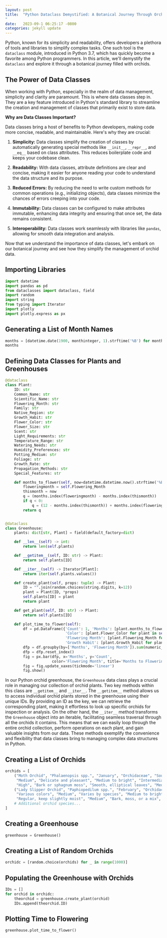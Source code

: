 ```yaml
---
layout: post
title:  "Python Dataclass Demystified: A Botanical Journey Through Orchids
"
date:   2023-09-1 06:25:17 -0800
categories: jekyll update
---
```


Python, known for its simplicity and readability, offers developers a plethora of tools and libraries to simplify complex tasks. One such tool is the `dataclass` module, introduced in Python 3.7, which has quickly become a favorite among Python programmers. In this article, we'll demystify the `dataclass` and explore it through a botanical journey filled with orchids.

## The Power of Data Classes

When working with Python, especially in the realm of data management, simplicity and clarity are paramount. This is where data classes step in. They are a key feature introduced in Python's standard library to streamline the creation and management of classes that primarily exist to store data.

**Why are Data Classes Important?**

Data classes bring a host of benefits to Python developers, making code more concise, readable, and maintainable. Here's why they are crucial:

1. **Simplicity:** Data classes simplify the creation of classes by automatically generating special methods like `__init__`, `__repr__`, and `__eq__` based on class attributes. This reduces boilerplate code and keeps your codebase clean.

2. **Readability:** With data classes, attribute definitions are clear and concise, making it easier for anyone reading your code to understand the data structure and its purpose.

3. **Reduced Errors:** By reducing the need to write custom methods for common operations (e.g., initializing objects), data classes minimize the chances of errors creeping into your code.

4. **Immutability:** Data classes can be configured to make attributes immutable, enhancing data integrity and ensuring that once set, the data remains consistent.

5. **Interoperability:** Data classes work seamlessly with libraries like `pandas`, allowing for smooth data integration and analysis.

Now that we understand the importance of data classes, let's embark on our botanical journey and see how they simplify the management of orchid data.

## Importing Libraries

```python
import datetime
import pandas as pd
from dataclasses import dataclass, field
import random
import string
from typing import Iterator
import plotly
import plotly.express as px
```

## Generating a List of Month Names

```python
months = [datetime.date(1900, monthinteger, 1).strftime('%B') for monthinteger in range(1, 13)]
months
```

## Defining Data Classes for Plants and Greenhouses

```python
@dataclass
class Plant:
    ID: str
    Common_Name: str
    Scientific_Name: str
    Flowering_Month: str
    Family: str
    Native_Region: str
    Growth_Habit: str
    Flower_Color: str
    Flower_Size: str
    Scent: str
    Light_Requirements: str
    Temperature_Range: str
    Watering_Needs: str
    Humidity_Preferences: str
    Potting_Medium: str
    Foliage: str
    Growth_Rate: str
    Propagation_Methods: str
    Special_Features: str

    def months_to_flower(self, now=datetime.datetime.now().strftime('%B')) -> int:
        floweringmonth = self.Flowering_Month
        thismonth = now
        q = (months.index(floweringmonth) - months.index(thismonth))
        if q < 0:
            q = (12 - months.index(thismonth)) + months.index(floweringmonth)
        return q


@dataclass
class Greenhouse:
    plants: dict[str, Plant] = field(default_factory=dict)

    def __len__(self) -> int:
        return len(self.plants)

    def __getitem__(self, ID: str) -> Plant:
        return self.plants[ID]

    def __iter__(self) -> Iterator[Plant]:
        return iter(self.plants.values())

    def create_plant(self, props: tuple) -> Plant:
        ID = "".join(random.choices(string.digits, k=12))
        plant = Plant(ID, *props)
        self.plants[ID] = plant
        return plant

    def get_plant(self, ID: str) -> Plant:
        return self.plants[ID]

    def plot_time_to_flower(self):
        df = pd.DataFrame({'Count': 1, 'Months': [plant.months_to_flower() for plant in self],
                           'Color': [plant.Flower_Color for plant in self],
                           'Flowering Month': [plant.Flowering_Month for plant in self],
                           'Growth Habit': [plant.Growth_Habit for plant in self]})
        dfp = df.groupby(by=['Months', 'Flowering Month']).sum(numeric_only=True)
        dfp = dfp.reset_index()
        fig = px.bar(dfp, x='Months', y='Count',
                     color='Flowering Month', title='Months to Flowering from ' + datetime.datetime.now().strftime('%B'))
        fig = fig.update_xaxes(tickmode='linear')
        fig.show()
```


In our Python orchid greenhouse, the `Greenhouse` data class plays a crucial role in managing our collection of orchid plants. Two key methods within this class are `__getitem__` and `__iter__`. The `__getitem__` method allows us to access individual orchid plants stored in the greenhouse using their unique IDs. By providing an ID as the key, we can retrieve the corresponding plant, making it effortless to look up specific orchids for inspection or analysis. On the other hand, the `__iter__` method transforms the `Greenhouse` object into an iterable, facilitating seamless traversal through all the orchids it contains. This means that we can easily loop through the entire orchid collection, perform operations on each plant, and gain valuable insights from our data. These methods exemplify the convenience and flexibility that data classes bring to managing complex data structures in Python.

## Creating a List of Orchids

```python
orchids = [
    ("Moth Orchid", "Phalaenopsis spp.", "January", "Orchidaceae", "Southeast Asia", "Epiphytic", "Various colors",
     "Medium", "Delicate and pleasant", "Medium to bright", "Intermediate (60-75&deg;F)", "Regular, don't let dry out completely",
     "High", "Bark or sphagnum moss", "Smooth, elliptical leaves", "Medium", "Division, keiki", ""),
    ("Lady Slipper Orchid", "Paphiopedilum spp.", "February", "Orchidaceae", "Southeast Asia", "Terrestrial",
     "Various colors", "Medium", "Varies by species", "Medium to bright", "Intermediate to warm (60-85&deg;F)",
     "Regular, keep slightly moist", "Medium", "Bark, moss, or a mix", "Distinct pouch-shaped lip", "Medium", "Division, seed", ""),
    # Additional orchid species...
]
```

## Creating a Greenhouse

```python
greenhouse = Greenhouse()
```

## Creating a List of Random Orchids

```python
orchidc = [random.choice(orchids) for _ in range(1000)]
```

## Populating the Greenhouse with Orchids

```python
IDs = []
for orchid in orchidc:
    theorchid = greenhouse.create_plant(orchid)
    IDs.append(theorchid.ID)
```

## Plotting Time to Flowering

```python
greenhouse.plot_time_to_flower()
```

<div>                        <script type="text/javascript">window.PlotlyConfig = {MathJaxConfig: 'local'};</script>
        <script charset="utf-8" src="https://cdn.plot.ly/plotly-2.24.1.min.js"></script>                <div id="5eefbba5-1f8c-4305-b186-bc91a510ad54" class="plotly-graph-div" style="height:100%; width:100%;"></div>            <script type="text/javascript">                                    window.PLOTLYENV=window.PLOTLYENV || {};                                    if (document.getElementById("5eefbba5-1f8c-4305-b186-bc91a510ad54")) {                    Plotly.newPlot(                        "5eefbba5-1f8c-4305-b186-bc91a510ad54",                        [{"alignmentgroup":"True","hovertemplate":"Flowering Month=September\u003cbr\u003eMonths=%{x}\u003cbr\u003eCount=%{y}\u003cextra\u003e\u003c\u002fextra\u003e","legendgroup":"September","marker":{"color":"#636efa","pattern":{"shape":""}},"name":"September","offsetgroup":"September","orientation":"v","showlegend":true,"textposition":"auto","x":[0],"xaxis":"x","y":[111],"yaxis":"y","type":"bar"},{"alignmentgroup":"True","hovertemplate":"Flowering Month=October\u003cbr\u003eMonths=%{x}\u003cbr\u003eCount=%{y}\u003cextra\u003e\u003c\u002fextra\u003e","legendgroup":"October","marker":{"color":"#EF553B","pattern":{"shape":""}},"name":"October","offsetgroup":"October","orientation":"v","showlegend":true,"textposition":"auto","x":[1],"xaxis":"x","y":[93],"yaxis":"y","type":"bar"},{"alignmentgroup":"True","hovertemplate":"Flowering Month=November\u003cbr\u003eMonths=%{x}\u003cbr\u003eCount=%{y}\u003cextra\u003e\u003c\u002fextra\u003e","legendgroup":"November","marker":{"color":"#00cc96","pattern":{"shape":""}},"name":"November","offsetgroup":"November","orientation":"v","showlegend":true,"textposition":"auto","x":[2],"xaxis":"x","y":[112],"yaxis":"y","type":"bar"},{"alignmentgroup":"True","hovertemplate":"Flowering Month=December\u003cbr\u003eMonths=%{x}\u003cbr\u003eCount=%{y}\u003cextra\u003e\u003c\u002fextra\u003e","legendgroup":"December","marker":{"color":"#ab63fa","pattern":{"shape":""}},"name":"December","offsetgroup":"December","orientation":"v","showlegend":true,"textposition":"auto","x":[3],"xaxis":"x","y":[63],"yaxis":"y","type":"bar"},{"alignmentgroup":"True","hovertemplate":"Flowering Month=January\u003cbr\u003eMonths=%{x}\u003cbr\u003eCount=%{y}\u003cextra\u003e\u003c\u002fextra\u003e","legendgroup":"January","marker":{"color":"#FFA15A","pattern":{"shape":""}},"name":"January","offsetgroup":"January","orientation":"v","showlegend":true,"textposition":"auto","x":[4],"xaxis":"x","y":[56],"yaxis":"y","type":"bar"},{"alignmentgroup":"True","hovertemplate":"Flowering Month=February\u003cbr\u003eMonths=%{x}\u003cbr\u003eCount=%{y}\u003cextra\u003e\u003c\u002fextra\u003e","legendgroup":"February","marker":{"color":"#19d3f3","pattern":{"shape":""}},"name":"February","offsetgroup":"February","orientation":"v","showlegend":true,"textposition":"auto","x":[5],"xaxis":"x","y":[53],"yaxis":"y","type":"bar"},{"alignmentgroup":"True","hovertemplate":"Flowering Month=March\u003cbr\u003eMonths=%{x}\u003cbr\u003eCount=%{y}\u003cextra\u003e\u003c\u002fextra\u003e","legendgroup":"March","marker":{"color":"#FF6692","pattern":{"shape":""}},"name":"March","offsetgroup":"March","orientation":"v","showlegend":true,"textposition":"auto","x":[6],"xaxis":"x","y":[89],"yaxis":"y","type":"bar"},{"alignmentgroup":"True","hovertemplate":"Flowering Month=April\u003cbr\u003eMonths=%{x}\u003cbr\u003eCount=%{y}\u003cextra\u003e\u003c\u002fextra\u003e","legendgroup":"April","marker":{"color":"#B6E880","pattern":{"shape":""}},"name":"April","offsetgroup":"April","orientation":"v","showlegend":true,"textposition":"auto","x":[7],"xaxis":"x","y":[100],"yaxis":"y","type":"bar"},{"alignmentgroup":"True","hovertemplate":"Flowering Month=May\u003cbr\u003eMonths=%{x}\u003cbr\u003eCount=%{y}\u003cextra\u003e\u003c\u002fextra\u003e","legendgroup":"May","marker":{"color":"#FF97FF","pattern":{"shape":""}},"name":"May","offsetgroup":"May","orientation":"v","showlegend":true,"textposition":"auto","x":[8],"xaxis":"x","y":[95],"yaxis":"y","type":"bar"},{"alignmentgroup":"True","hovertemplate":"Flowering Month=June\u003cbr\u003eMonths=%{x}\u003cbr\u003eCount=%{y}\u003cextra\u003e\u003c\u002fextra\u003e","legendgroup":"June","marker":{"color":"#FECB52","pattern":{"shape":""}},"name":"June","offsetgroup":"June","orientation":"v","showlegend":true,"textposition":"auto","x":[9],"xaxis":"x","y":[59],"yaxis":"y","type":"bar"},{"alignmentgroup":"True","hovertemplate":"Flowering Month=July\u003cbr\u003eMonths=%{x}\u003cbr\u003eCount=%{y}\u003cextra\u003e\u003c\u002fextra\u003e","legendgroup":"July","marker":{"color":"#636efa","pattern":{"shape":""}},"name":"July","offsetgroup":"July","orientation":"v","showlegend":true,"textposition":"auto","x":[10],"xaxis":"x","y":[88],"yaxis":"y","type":"bar"},{"alignmentgroup":"True","hovertemplate":"Flowering Month=August\u003cbr\u003eMonths=%{x}\u003cbr\u003eCount=%{y}\u003cextra\u003e\u003c\u002fextra\u003e","legendgroup":"August","marker":{"color":"#EF553B","pattern":{"shape":""}},"name":"August","offsetgroup":"August","orientation":"v","showlegend":true,"textposition":"auto","x":[11],"xaxis":"x","y":[81],"yaxis":"y","type":"bar"}],                        {"template":{"data":{"histogram2dcontour":[{"type":"histogram2dcontour","colorbar":{"outlinewidth":0,"ticks":""},"colorscale":[[0.0,"#0d0887"],[0.1111111111111111,"#46039f"],[0.2222222222222222,"#7201a8"],[0.3333333333333333,"#9c179e"],[0.4444444444444444,"#bd3786"],[0.5555555555555556,"#d8576b"],[0.6666666666666666,"#ed7953"],[0.7777777777777778,"#fb9f3a"],[0.8888888888888888,"#fdca26"],[1.0,"#f0f921"]]}],"choropleth":[{"type":"choropleth","colorbar":{"outlinewidth":0,"ticks":""}}],"histogram2d":[{"type":"histogram2d","colorbar":{"outlinewidth":0,"ticks":""},"colorscale":[[0.0,"#0d0887"],[0.1111111111111111,"#46039f"],[0.2222222222222222,"#7201a8"],[0.3333333333333333,"#9c179e"],[0.4444444444444444,"#bd3786"],[0.5555555555555556,"#d8576b"],[0.6666666666666666,"#ed7953"],[0.7777777777777778,"#fb9f3a"],[0.8888888888888888,"#fdca26"],[1.0,"#f0f921"]]}],"heatmap":[{"type":"heatmap","colorbar":{"outlinewidth":0,"ticks":""},"colorscale":[[0.0,"#0d0887"],[0.1111111111111111,"#46039f"],[0.2222222222222222,"#7201a8"],[0.3333333333333333,"#9c179e"],[0.4444444444444444,"#bd3786"],[0.5555555555555556,"#d8576b"],[0.6666666666666666,"#ed7953"],[0.7777777777777778,"#fb9f3a"],[0.8888888888888888,"#fdca26"],[1.0,"#f0f921"]]}],"heatmapgl":[{"type":"heatmapgl","colorbar":{"outlinewidth":0,"ticks":""},"colorscale":[[0.0,"#0d0887"],[0.1111111111111111,"#46039f"],[0.2222222222222222,"#7201a8"],[0.3333333333333333,"#9c179e"],[0.4444444444444444,"#bd3786"],[0.5555555555555556,"#d8576b"],[0.6666666666666666,"#ed7953"],[0.7777777777777778,"#fb9f3a"],[0.8888888888888888,"#fdca26"],[1.0,"#f0f921"]]}],"contourcarpet":[{"type":"contourcarpet","colorbar":{"outlinewidth":0,"ticks":""}}],"contour":[{"type":"contour","colorbar":{"outlinewidth":0,"ticks":""},"colorscale":[[0.0,"#0d0887"],[0.1111111111111111,"#46039f"],[0.2222222222222222,"#7201a8"],[0.3333333333333333,"#9c179e"],[0.4444444444444444,"#bd3786"],[0.5555555555555556,"#d8576b"],[0.6666666666666666,"#ed7953"],[0.7777777777777778,"#fb9f3a"],[0.8888888888888888,"#fdca26"],[1.0,"#f0f921"]]}],"surface":[{"type":"surface","colorbar":{"outlinewidth":0,"ticks":""},"colorscale":[[0.0,"#0d0887"],[0.1111111111111111,"#46039f"],[0.2222222222222222,"#7201a8"],[0.3333333333333333,"#9c179e"],[0.4444444444444444,"#bd3786"],[0.5555555555555556,"#d8576b"],[0.6666666666666666,"#ed7953"],[0.7777777777777778,"#fb9f3a"],[0.8888888888888888,"#fdca26"],[1.0,"#f0f921"]]}],"mesh3d":[{"type":"mesh3d","colorbar":{"outlinewidth":0,"ticks":""}}],"scatter":[{"fillpattern":{"fillmode":"overlay","size":10,"solidity":0.2},"type":"scatter"}],"parcoords":[{"type":"parcoords","line":{"colorbar":{"outlinewidth":0,"ticks":""}}}],"scatterpolargl":[{"type":"scatterpolargl","marker":{"colorbar":{"outlinewidth":0,"ticks":""}}}],"bar":[{"error_x":{"color":"#2a3f5f"},"error_y":{"color":"#2a3f5f"},"marker":{"line":{"color":"#E5ECF6","width":0.5},"pattern":{"fillmode":"overlay","size":10,"solidity":0.2}},"type":"bar"}],"scattergeo":[{"type":"scattergeo","marker":{"colorbar":{"outlinewidth":0,"ticks":""}}}],"scatterpolar":[{"type":"scatterpolar","marker":{"colorbar":{"outlinewidth":0,"ticks":""}}}],"histogram":[{"marker":{"pattern":{"fillmode":"overlay","size":10,"solidity":0.2}},"type":"histogram"}],"scattergl":[{"type":"scattergl","marker":{"colorbar":{"outlinewidth":0,"ticks":""}}}],"scatter3d":[{"type":"scatter3d","line":{"colorbar":{"outlinewidth":0,"ticks":""}},"marker":{"colorbar":{"outlinewidth":0,"ticks":""}}}],"scattermapbox":[{"type":"scattermapbox","marker":{"colorbar":{"outlinewidth":0,"ticks":""}}}],"scatterternary":[{"type":"scatterternary","marker":{"colorbar":{"outlinewidth":0,"ticks":""}}}],"scattercarpet":[{"type":"scattercarpet","marker":{"colorbar":{"outlinewidth":0,"ticks":""}}}],"carpet":[{"aaxis":{"endlinecolor":"#2a3f5f","gridcolor":"white","linecolor":"white","minorgridcolor":"white","startlinecolor":"#2a3f5f"},"baxis":{"endlinecolor":"#2a3f5f","gridcolor":"white","linecolor":"white","minorgridcolor":"white","startlinecolor":"#2a3f5f"},"type":"carpet"}],"table":[{"cells":{"fill":{"color":"#EBF0F8"},"line":{"color":"white"}},"header":{"fill":{"color":"#C8D4E3"},"line":{"color":"white"}},"type":"table"}],"barpolar":[{"marker":{"line":{"color":"#E5ECF6","width":0.5},"pattern":{"fillmode":"overlay","size":10,"solidity":0.2}},"type":"barpolar"}],"pie":[{"automargin":true,"type":"pie"}]},"layout":{"autotypenumbers":"strict","colorway":["#636efa","#EF553B","#00cc96","#ab63fa","#FFA15A","#19d3f3","#FF6692","#B6E880","#FF97FF","#FECB52"],"font":{"color":"#2a3f5f"},"hovermode":"closest","hoverlabel":{"align":"left"},"paper_bgcolor":"white","plot_bgcolor":"#E5ECF6","polar":{"bgcolor":"#E5ECF6","angularaxis":{"gridcolor":"white","linecolor":"white","ticks":""},"radialaxis":{"gridcolor":"white","linecolor":"white","ticks":""}},"ternary":{"bgcolor":"#E5ECF6","aaxis":{"gridcolor":"white","linecolor":"white","ticks":""},"baxis":{"gridcolor":"white","linecolor":"white","ticks":""},"caxis":{"gridcolor":"white","linecolor":"white","ticks":""}},"coloraxis":{"colorbar":{"outlinewidth":0,"ticks":""}},"colorscale":{"sequential":[[0.0,"#0d0887"],[0.1111111111111111,"#46039f"],[0.2222222222222222,"#7201a8"],[0.3333333333333333,"#9c179e"],[0.4444444444444444,"#bd3786"],[0.5555555555555556,"#d8576b"],[0.6666666666666666,"#ed7953"],[0.7777777777777778,"#fb9f3a"],[0.8888888888888888,"#fdca26"],[1.0,"#f0f921"]],"sequentialminus":[[0.0,"#0d0887"],[0.1111111111111111,"#46039f"],[0.2222222222222222,"#7201a8"],[0.3333333333333333,"#9c179e"],[0.4444444444444444,"#bd3786"],[0.5555555555555556,"#d8576b"],[0.6666666666666666,"#ed7953"],[0.7777777777777778,"#fb9f3a"],[0.8888888888888888,"#fdca26"],[1.0,"#f0f921"]],"diverging":[[0,"#8e0152"],[0.1,"#c51b7d"],[0.2,"#de77ae"],[0.3,"#f1b6da"],[0.4,"#fde0ef"],[0.5,"#f7f7f7"],[0.6,"#e6f5d0"],[0.7,"#b8e186"],[0.8,"#7fbc41"],[0.9,"#4d9221"],[1,"#276419"]]},"xaxis":{"gridcolor":"white","linecolor":"white","ticks":"","title":{"standoff":15},"zerolinecolor":"white","automargin":true,"zerolinewidth":2},"yaxis":{"gridcolor":"white","linecolor":"white","ticks":"","title":{"standoff":15},"zerolinecolor":"white","automargin":true,"zerolinewidth":2},"scene":{"xaxis":{"backgroundcolor":"#E5ECF6","gridcolor":"white","linecolor":"white","showbackground":true,"ticks":"","zerolinecolor":"white","gridwidth":2},"yaxis":{"backgroundcolor":"#E5ECF6","gridcolor":"white","linecolor":"white","showbackground":true,"ticks":"","zerolinecolor":"white","gridwidth":2},"zaxis":{"backgroundcolor":"#E5ECF6","gridcolor":"white","linecolor":"white","showbackground":true,"ticks":"","zerolinecolor":"white","gridwidth":2}},"shapedefaults":{"line":{"color":"#2a3f5f"}},"annotationdefaults":{"arrowcolor":"#2a3f5f","arrowhead":0,"arrowwidth":1},"geo":{"bgcolor":"white","landcolor":"#E5ECF6","subunitcolor":"white","showland":true,"showlakes":true,"lakecolor":"white"},"title":{"x":0.05},"mapbox":{"style":"light"}}},"xaxis":{"anchor":"y","domain":[0.0,1.0],"title":{"text":"Months"},"tickmode":"linear"},"yaxis":{"anchor":"x","domain":[0.0,1.0],"title":{"text":"Count"}},"legend":{"title":{"text":"Flowering Month"},"tracegroupgap":0},"title":{"text":"Months to Flowering from September"},"barmode":"relative"},                        {"responsive": true}                    )                };                            </script>        </div>

## Results

Our journey through the world of orchids using Python data classes has yielded some interesting results. We've been able to create a virtual greenhouse filled with diverse orchid species and analyze their flowering patterns. The data visualization in the form of bar plots has provided insights into when these beautiful orchids typically bloom and their growth habits.

## Discussion

The ability to efficiently store and manage orchid data using data classes has proven invaluable. Data classes have allowed us to define the structure of orchid data concisely, reducing boilerplate code and making our codebase more readable. The automation of common methods, such as object initialization, has reduced the chances of errors and improved code maintainability.

Moreover, the data collected from our virtual greenhouse has given us a better understanding of orchid flowering patterns. We can see which months are the most prolific for orchid blooms and how different growth habits contribute to these patterns. This information can be valuable for orchid enthusiasts and researchers.

## Conclusion

In this botanical journey through orchids, we've explored the power of Python data classes and their significance in simplifying data management. Data classes have allowed us to create, organize, and analyze orchid data effortlessly. By leveraging the benefits of data classes, we've gained insights into orchid flowering patterns and growth habits.

As Python continues to evolve, data classes remain a valuable tool for anyone working with data-intensive applications. They enhance code readability, reduce errors, and improve overall code quality. Whether you're managing a virtual greenhouse or handling complex data structures, data classes are your ally in the world of Python programming.

Now that you've demystified data classes and their practical use in the world of orchids, you're well-equipped to apply this knowledge to your own data-driven projects. Happy coding and botanizing!